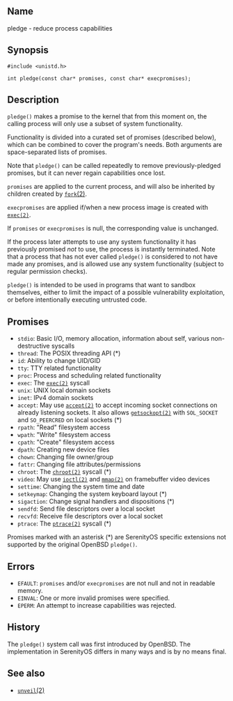 ## Name

pledge - reduce process capabilities

## Synopsis

```**c++
#include <unistd.h>

int pledge(const char* promises, const char* execpromises);
```

## Description

`pledge()` makes a promise to the kernel that from this moment on, the calling process will only use a subset of system functionality.

Functionality is divided into a curated set of promises (described below), which can be combined to cover the program's needs. Both arguments are space-separated lists of promises.

Note that `pledge()` can be called repeatedly to remove previously-pledged promises, but it can never regain capabilities once lost.

`promises` are applied to the current process, and will also be inherited by children created by [`fork`(2)](fork.md).

`execpromises` are applied if/when a new process image is created with [`exec(2)`](exec.md).

If `promises` or `execpromises` is null, the corresponding value is unchanged.

If the process later attempts to use any system functionality it has previously promised *not* to use, the process is instantly terminated. Note that a process that has not ever called `pledge()` is considered to not have made any promises, and is allowed use any system functionality (subject to regular permission checks).

`pledge()` is intended to be used in programs that want to sandbox themselves, either to limit the impact of a possible vulnerability exploitation, or before intentionally executing untrusted code.

## Promises

* `stdio`: Basic I/O, memory allocation, information about self, various non-destructive syscalls
* `thread`: The POSIX threading API (\*)
* `id`: Ability to change UID/GID
* `tty`: TTY related functionality
* `proc`: Process and scheduling related functionality
* `exec`: The [`exec(2)`](exec.md) syscall
* `unix`: UNIX local domain sockets
* `inet`: IPv4 domain sockets
* `accept`: May use [`accept(2)`](accept.md) to accept incoming socket connections on already listening sockets. It also allows [`getsockopt(2)`](getsockopt.md) with `SOL_SOCKET` and `SO_PEERCRED` on local sockets (\*)
* `rpath`: "Read" filesystem access
* `wpath`: "Write" filesystem access
* `cpath`: "Create" filesystem access
* `dpath`: Creating new device files
* `chown`: Changing file owner/group
* `fattr`: Changing file attributes/permissions
* `chroot`: The [`chroot(2)`](chroot.md) syscall (\*)
* `video`: May use [`ioctl(2)`](ioctl.md) and [`mmap(2)`](mmap.md) on framebuffer video devices
* `settime`: Changing the system time and date
* `setkeymap`: Changing the system keyboard layout (\*)
* `sigaction`: Change signal handlers and dispositions (\*)
* `sendfd`: Send file descriptors over a local socket
* `recvfd`: Receive file descriptors over a local socket
* `ptrace`: The [`ptrace(2)`](ptrace.md) syscall (\*)

Promises marked with an asterisk (\*) are SerenityOS specific extensions not supported by the original OpenBSD `pledge()`.

## Errors

* `EFAULT`: `promises` and/or `execpromises` are not null and not in readable memory.
* `EINVAL`: One or more invalid promises were specified.
* `EPERM`: An attempt to increase capabilities was rejected.

## History

The `pledge()` system call was first introduced by OpenBSD. The implementation in SerenityOS differs in many ways and is by no means final.

## See also

* [`unveil`(2)](unveil.md)
